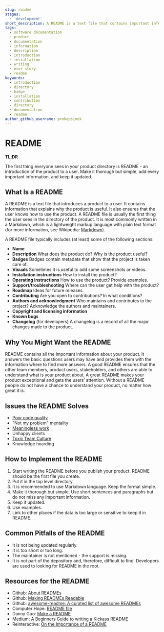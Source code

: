 ```yaml
---
slug: readme
stages:
  - 'development'
short_description: A README is a text file that contains important information about the product. It is the first thing the user sees in the directory of the product. It helps the user to understand what does the product do and how to use it.
tags:
  - software documentation
  - product
  - documentation
  - information
  - description
  - introduction
  - installation
  - writing
  - user story
  - readme
keywords:
  - introduction
  - directory
  - badge
  - installation
  - contribution
  - directory
  - documentation
  - readme
author_github_username: prokopsimek
---
```


# README

**TL;DR**

The first thing everyone sees in your product directory is README - an introduction of the product to a user. Make it thorough but simple, add every important information, and keep it updated.

## What Is a README

A README is a text file that introduces a product to a user. It contains information that explains why the product is useful. It also ensures that the user knows how to use the product. A README file is usually the first thing the user sees in the directory of the product. It is most commonly written in a Markdown, which is a lightweight markup language with plain text format (for more information, see Wikipedia: [Markdown](https://en.wikipedia.org/wiki/Markdown)).

A README file typically includes (at least) some of the following sections:

- **Name**
- **Description**
  What does the product do? Why is the product useful?
- **Badges**
  Badges contain metadata that show that the project is taken care of.
- **Visuals**
  Sometimes it is useful to add some screenshots or videos.
- **Installation instructions**
  How to install the product?
- **Operating instructions**
  How to use the product? Provide examples.
- **Support/troubleshooting**
  Where can the user get help with the product?
- **Roadmap**
  Ideas for future releases.
- **Contributing**
  Are you open to contributions? In what conditions?
- **Authors and acknowledgment**
  Who maintains and contributes to the project? Acknowledge the authors and maintainers.
- **Copyright and licensing information**
- **Known bugs**
- **Changelog** (for developers)
  A changelog is a record of all the major changes made to the product.

## Why You Might Want the README

README contains all the important information about your product. It answers the basic questions users may have and provides them with the information where to find more answers. A good README ensures that the other team members, product users, stakeholders, and others are able to understand what is your product about. A great README makes your product exceptional and gets the users’ attention. Without a README people do not have a chance to understand your product, no matter how great it is.

## Issues the README Solves

- [Poor code quality](/problems/poor-code-quality)
- ["Not my problem" mentality](/problems/not-my-problem-mentality)
- [Meaningless work](/problems/meaningless-work)
- Unhappy clients
- [Toxic Team Culture](/problems/toxic-team-culture)
- Knowledge hoarding

## How to Implement the README

1. Start writing the README before you publish your product. README should be the first file you create.
2. Put it in the top level directory.
3. It is recommended to use Markdown language. Keep the format simple.
4. Make it thorough but simple. Use short sentences and paragraphs but do not miss any important information.
5. Keep it updated.
6. Use examples.
7. Link to other places if the data is too large or sensitive to keep it in README.

## Common Pitfalls of the README

- It is not being updated regularly.
- It is too short or too long.
- The maintainer is not mentioned - the support is missing.
- It is not part of the depository and, therefore, difficult to find. Developers are used to looking for README in the root.

## Resources for the README

- Github: [About READMEs](https://help.github.com/en/articles/about-readmes)
- Github: [Making READMEs Readable](https://github.com/18F/open-source-guide/blob/18f-pages/pages/making-readmes-readable.md#list-the-licensing-information-for-your-project)
- Github: [awesome-readme: A curated list of awesome READMEs](https://github.com/matiassingers/awesome-readme)
- Computer Hope: [README file](https://www.computerhope.com/jargon/////r/readme.htm)
- Danny Guo: [Make a README](https://www.makeareadme.com/)
- Medium: [A Beginners Guide to writing a Kickass README](https://medium.com/@meakaakka/a-beginners-guide-to-writing-a-kickass-readme-7ac01da88ab3)
- Reinteractive: [On the Importance of a README](https://reinteractive.com/posts/137-on-the-importance-of-a-readme)
